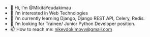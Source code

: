 - 👋 Hi, I’m @MikitaYeudakimau
- 👀 I’m interested in Web Technologies
- 🌱 I’m currently learning Django, Django REST API, Celery, Redis.
- 💞️ I’m looking for Trainee/ Junior Python Developer position.
- 📫 How to reach me: nikevdokimovv@gmail.com

<!---
NikEvdokimov/NikEvdokimov is a ✨ special ✨ repository because its `README.md` (this file) appears on your GitHub profile.
You can click the Preview link to take a look at your changes.
--->
